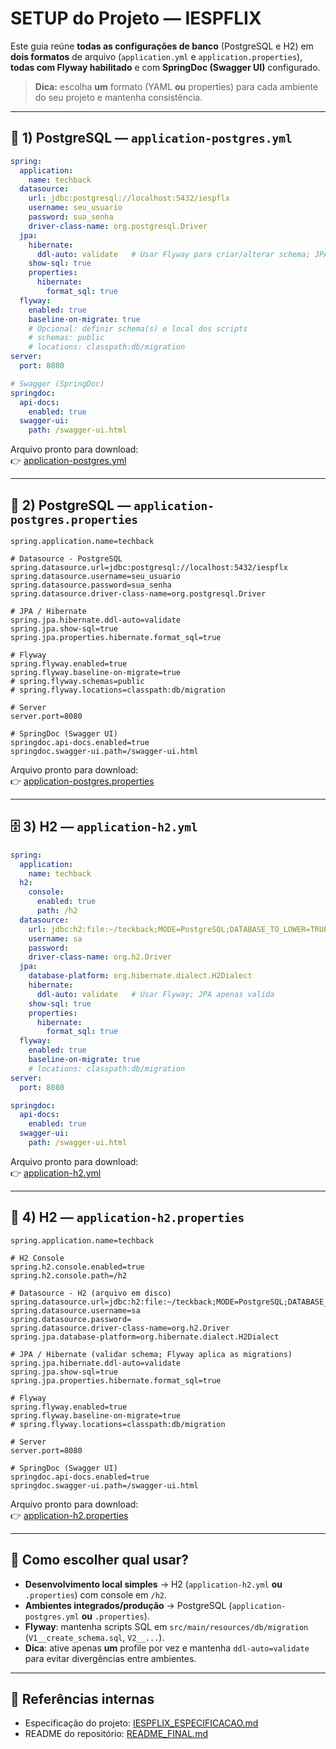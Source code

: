 # SETUP do Projeto — IESPFLIX

Este guia reúne **todas as configurações de banco** (PostgreSQL e H2) em **dois formatos** de arquivo (`application.yml` e `application.properties`), **todas com Flyway habilitado** e com **SpringDoc (Swagger UI)** configurado.

> **Dica:** escolha **um** formato (YAML **ou** properties) para cada ambiente do seu projeto e mantenha consistência.

---

## 🔧 1) PostgreSQL — `application-postgres.yml`

```yaml
spring:
  application:
    name: techback
  datasource:
    url: jdbc:postgresql://localhost:5432/iespflx
    username: seu_usuario
    password: sua_senha
    driver-class-name: org.postgresql.Driver
  jpa:
    hibernate:
      ddl-auto: validate   # Usar Flyway para criar/alterar schema; JPA apenas valida
    show-sql: true
    properties:
      hibernate:
        format_sql: true
  flyway:
    enabled: true
    baseline-on-migrate: true
    # Opcional: definir schema(s) e local dos scripts
    # schemas: public
    # locations: classpath:db/migration
server:
  port: 8080

# Swagger (SpringDoc)
springdoc:
  api-docs:
    enabled: true
  swagger-ui:
    path: /swagger-ui.html
```

Arquivo pronto para download:  
👉 [application-postgres.yml](sandbox:/mnt/data/config/examples/application-postgres.yml)

---

## 🐘 2) PostgreSQL — `application-postgres.properties`

```properties
spring.application.name=techback

# Datasource - PostgreSQL
spring.datasource.url=jdbc:postgresql://localhost:5432/iespflx
spring.datasource.username=seu_usuario
spring.datasource.password=sua_senha
spring.datasource.driver-class-name=org.postgresql.Driver

# JPA / Hibernate
spring.jpa.hibernate.ddl-auto=validate
spring.jpa.show-sql=true
spring.jpa.properties.hibernate.format_sql=true

# Flyway
spring.flyway.enabled=true
spring.flyway.baseline-on-migrate=true
# spring.flyway.schemas=public
# spring.flyway.locations=classpath:db/migration

# Server
server.port=8080

# SpringDoc (Swagger UI)
springdoc.api-docs.enabled=true
springdoc.swagger-ui.path=/swagger-ui.html
```

Arquivo pronto para download:  
👉 [application-postgres.properties](sandbox:/mnt/data/config/examples/application-postgres.properties)

---

## 🗄️ 3) H2 — `application-h2.yml`

```yaml
spring:
  application:
    name: techback
  h2:
    console:
      enabled: true
      path: /h2
  datasource:
    url: jdbc:h2:file:~/teckback;MODE=PostgreSQL;DATABASE_TO_LOWER=TRUE;DEFAULT_NULL_ORDERING=HIGH
    username: sa
    password:
    driver-class-name: org.h2.Driver
  jpa:
    database-platform: org.hibernate.dialect.H2Dialect
    hibernate:
      ddl-auto: validate   # Usar Flyway; JPA apenas valida
    show-sql: true
    properties:
      hibernate:
        format_sql: true
  flyway:
    enabled: true
    baseline-on-migrate: true
    # locations: classpath:db/migration
server:
  port: 8080

springdoc:
  api-docs:
    enabled: true
  swagger-ui:
    path: /swagger-ui.html
```

Arquivo pronto para download:  
👉 [application-h2.yml](sandbox:/mnt/data/config/examples/application-h2.yml)

---

## 💾 4) H2 — `application-h2.properties`

```properties
spring.application.name=techback

# H2 Console
spring.h2.console.enabled=true
spring.h2.console.path=/h2

# Datasource - H2 (arquivo em disco)
spring.datasource.url=jdbc:h2:file:~/teckback;MODE=PostgreSQL;DATABASE_TO_LOWER=TRUE;DEFAULT_NULL_ORDERING=HIGH
spring.datasource.username=sa
spring.datasource.password=
spring.datasource.driver-class-name=org.h2.Driver
spring.jpa.database-platform=org.hibernate.dialect.H2Dialect

# JPA / Hibernate (validar schema; Flyway aplica as migrations)
spring.jpa.hibernate.ddl-auto=validate
spring.jpa.show-sql=true
spring.jpa.properties.hibernate.format_sql=true

# Flyway
spring.flyway.enabled=true
spring.flyway.baseline-on-migrate=true
# spring.flyway.locations=classpath:db/migration

# Server
server.port=8080

# SpringDoc (Swagger UI)
springdoc.api-docs.enabled=true
springdoc.swagger-ui.path=/swagger-ui.html
```

Arquivo pronto para download:  
👉 [application-h2.properties](sandbox:/mnt/data/config/examples/application-h2.properties)

---

## 🧭 Como escolher qual usar?
- **Desenvolvimento local simples** → H2 (`application-h2.yml` **ou** `.properties`) com console em `/h2`.
- **Ambientes integrados/produção** → PostgreSQL (`application-postgres.yml` **ou** `.properties`).
- **Flyway**: mantenha scripts SQL em `src/main/resources/db/migration` (`V1__create_schema.sql`, `V2__...`).  
- **Dica**: ative apenas **um** profile por vez e mantenha `ddl-auto=validate` para evitar divergências entre ambientes.

---

## 🔗 Referências internas
- Especificação do projeto: [IESPFLIX_ESPECIFICACAO.md](sandbox:/mnt/data/IESPFLIX_ESPECIFICACAO.md)
- README do repositório: [README_FINAL.md](sandbox:/mnt/data/README_FINAL.md)
